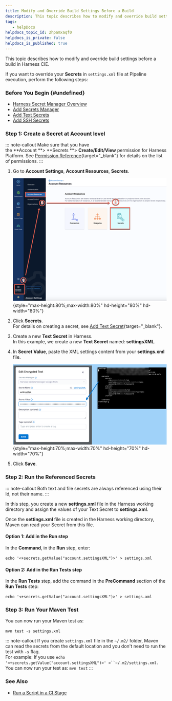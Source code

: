 ```yaml
---
title: Modify and Override Build Settings Before a Build
description: This topic describes how to modify and override build settings before a build in Harness CIE. If you want to override your Secrets in settings.xml file at Pipeline execution, perform the following st…
tags: 
   - helpDocs
helpdocs_topic_id: 2hpamxaqf0
helpdocs_is_private: false
helpdocs_is_published: true
---
```


This topic describes how to modify and override build settings before a
build in Harness CIE.

If you want to override your **Secrets** in `settings.xml` file at
Pipeline execution, perform the following steps:

### Before You Begin {#undefined}

-   [Harness Secret Manager
    Overview](https://ngdocs.harness.io/article/hngrlb7rd6-harness-secret-manager-overview)
-   [Add Secrets
    Manager](https://ngdocs.harness.io/article/bo4qbrcggv-add-secrets-manager)
-   [Add Text
    Secrets](https://ngdocs.harness.io/article/osfw70e59c-add-use-text-secrets)
-   [Add SSH
    Secrets](https://ngdocs.harness.io/article/xmp9j0dk8b-add-use-ssh-secrets)

### Step 1: Create a Secret at Account level

::: note-callout
Make sure that you have
the **Account **\> **Secrets **\> **Create/Edit/View** permission for
Harness Platform. See [Permission
Reference](https://ngdocs.harness.io/article/yaornnqh0z-permissions-reference#platform){target="_blank"} for
details on the list of permissions.
:::

1.  Go to **Account Settings**, **Account Resources**, **Secrets**.

    ![](./static/modify-and-override-build-settings-before-a-build-00.png){style="max-height:80%;max-width:80%"
    hd-height="80%" hd-width="80%"}

2.  Click **Secrets**.\
    For details on creating a secret, see [Add Text
    Secret](https://docs.harness.io/article/osfw70e59c-add-use-text-secrets){target="_blank"}.

3.  Create a new **Text** **Secret** in Harness.\
    In this example, we create a new **Text Secret** named:
    **settingsXML**.

4.  In **Secret Value**, paste the XML settings content from your
    **settings.xml** file.

    ![](./static/modify-and-override-build-settings-before-a-build-01.png){style="max-height:70%;max-width:70%"
    hd-height="70%" hd-width="70%"}

5.  Click **Save**.

### Step 2: Run the Referenced Secrets

::: note-callout
Both text and file secrets are always referenced using their Id, not
their name.
:::

In this step, you create a new **settings.xml** file in the Harness
working directory and assign the values of your Text Secret to
**settings.xml**.

Once the **settings.xml** file is created in the Harness working
directory, Maven can read your Secret from this file.

#### Option 1: Add in the Run step

In the **Command**, in the **Run** step, enter:

`echo '<+secrets.getValue("account.settingsXML")>' > settings.xml`

#### Option 2: Add in the Run Tests step

In the **Run Tests** step, add the command in the **PreCommand** section
of the **Run Tests** step:

`echo '<+secrets.getValue("account.settingsXML")>' > settings.xml`

### Step 3: Run Your Maven Test

You can now run your Maven test as:

`mvn test -s settings.xml `

::: note-callout
If you create `settings.xml` file in the `~/.m2/` folder, Maven can read
the secrets from the default location and you don\'t need to run the
test with `-s` flag.\
For example: If you use
`echo '<+secrets.getValue("account.settingsXML")>' >``~/.m2/settings.xml.`\
You can now run your test as: `mvn test`
:::

### See Also

-   [Run a Script in a CI
    Stage](../run-ci-scripts/run-a-script-in-a-ci-stage.md)
